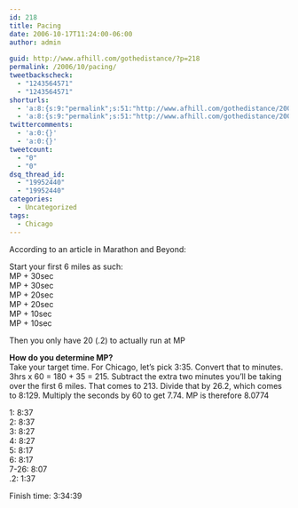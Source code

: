 ```yaml
---
id: 218
title: Pacing
date: 2006-10-17T11:24:00-06:00
author: admin
  
guid: http://www.afhill.com/gothedistance/?p=218
permalink: /2006/10/pacing/
tweetbackscheck:
  - "1243564571"
  - "1243564571"
shorturls:
  - 'a:8:{s:9:"permalink";s:51:"http://www.afhill.com/gothedistance/2006/10/pacing/";s:7:"tinyurl";s:25:"http://tinyurl.com/bcg43a";s:4:"isgd";s:17:"http://is.gd/hfrZ";s:5:"bitly";s:18:"http://bit.ly/5uvR";s:5:"snipr";s:22:"http://snipr.com/aqu7i";s:5:"snurl";s:22:"http://snurl.com/aqu7i";s:7:"snipurl";s:24:"http://snipurl.com/aqu7i";s:4:"trim";s:17:"http://tr.im/cr43";}'
  - 'a:8:{s:9:"permalink";s:51:"http://www.afhill.com/gothedistance/2006/10/pacing/";s:7:"tinyurl";s:25:"http://tinyurl.com/bcg43a";s:4:"isgd";s:17:"http://is.gd/hfrZ";s:5:"bitly";s:18:"http://bit.ly/5uvR";s:5:"snipr";s:22:"http://snipr.com/aqu7i";s:5:"snurl";s:22:"http://snurl.com/aqu7i";s:7:"snipurl";s:24:"http://snipurl.com/aqu7i";s:4:"trim";s:17:"http://tr.im/cr43";}'
twittercomments:
  - 'a:0:{}'
  - 'a:0:{}'
tweetcount:
  - "0"
  - "0"
dsq_thread_id:
  - "19952440"
  - "19952440"
categories:
  - Uncategorized
tags:
  - Chicago
---
```

According to an article in Marathon and Beyond:

Start your first 6 miles as such:  
MP + 30sec  
MP + 30sec  
MP + 20sec  
MP + 20sec  
MP + 10sec  
MP + 10sec

Then you only have 20 (.2) to actually run at MP

**How do you determine MP?**  
Take your target time. For Chicago, let&#8217;s pick 3:35. Convert that to minutes. 3hrs x 60 = 180 + 35 = 215. Subtract the extra two minutes you&#8217;ll be taking over the first 6 miles. That comes to 213. Divide that by 26.2, which comes to 8:129. Multiply the seconds by 60 to get 7.74. MP is therefore 8.0774

1: 8:37  
2: 8:37  
3: 8:27  
4: 8:27  
5: 8:17  
6: 8:17  
7-26: 8:07  
.2: 1:37

Finish time: 3:34:39